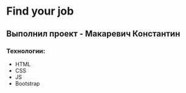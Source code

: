 # Find your job 
## Выполнил проект - Макаревич Константин
### Технологии:
- HTML
- CSS
- JS
- Bootstrap
